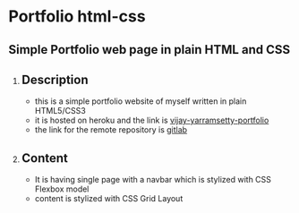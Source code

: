 # Portfolio html-css

## Simple Portfolio web page in plain HTML and CSS

1. ## Description
   * this is a simple portfolio website of myself written in plain HTML5/CSS3
   * it is hosted on heroku and the link is [vijay-yarramsetty-portfolio]()
   * the link for the remote repository is [gitlab](https://gitlab.com/mountblue/cohort-14-python/vijay_yarramsetty/portfolio-html-css)
2. ## Content
   * It is having single page with a navbar which is stylized with CSS Flexbox model
   * content is stylized with CSS Grid Layout

